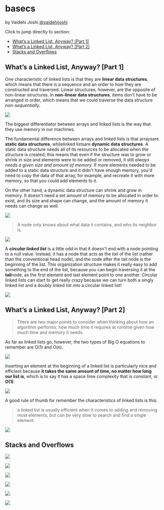 # basecs

by  Vaidehi Joshi [@vaidehijoshi](https://twitter.com/vaidehijoshi)

Click to jump directly to section:
 - [What’s a Linked List, Anyway? [Part 1]](#whats-a-linked-list-anyway-part-1)
 - [What’s a Linked List, Anyway? [Part 2]](#whats-a-linked-list-anyway-part-2)
 - [Stacks and Overflows](#stacks_and_overflows)









## What’s a Linked List, Anyway? [Part 1]

One characteristic of linked lists is that they are **linear data structures**, which means that there is a sequence and an order to how they are constructed and traversed. Linear structures, however, are the opposite of non-linear structures. In **non-linear data structures**, items don't have to be arranged in order, which means that we could traverse the data structure *non-sequentially*.

![](imgs/linear_non-linear.jpeg)

The biggest differentiator between arrays and linked lists is the way that they use memory in our machines.

The fundamental difference between arrays and linked lists is that arraysare **static data structures**, whilelinked listsare **dynamic data structures**. A static data structure needs all of its resources to be allocated when the structure is created; this means that even if the structure was to grow or shrink in size and elements were to be added or removed, it still *always needs a given size and amount of memory.* If more elements needed to be added to a static data structure and it didn't have enough memory, you'd need to copy the data of that array, for example, and recreate it with more memory, so that you could add elements to it.

On the other hand, a dynamic data structure can shrink and grow in memory. It doesn't need a set amount of memory to be allocated in order to exist, and its size and shape can change, and the amount of memory it needs can change as well.

![](imgs/memory.jpeg)

> A node only knows about what data it contains, and who its neighbor is.

![](imgs/parts_of_a_linked_list.jpeg)

A ***circular linked list*** is a little odd in that it doesn't end with a node pointing to a null value. Instead, it has a node that acts as the *tail* of the list (rather than the conventional head node), and the node after the tail node is the beginning of the list. This organization structure makes it really easy to add something to the end of the list, because you can begin traversing it at the **tail**node, as the first element and last element point to one another. Circular linked lists can start to get really crazy because we can turn both a singly linked list and a doubly linked list *into* a circular linked list!

![](imgs/types_of_linked_lists.jpeg)









## What’s a Linked List, Anyway? [Part 2]

> There are two major points to consider when thinking about how an algorithm performs: how much time it requires at runtime given how much time and memory it needs.

As far as linked lists go, however, the two types of Big O equations to remember are O(1) and O(n).

![](imgs/big-O-notation.jpeg)

Inserting an element at the beginning of a linked list is particularly nice and efficient because **it takes the same amount of time, no matter how long our list is**, which is to say it has a space time complexity that is *constant*, or **O(1)**.

![](imgs/linked-lists-bigO.jpeg)

A good rule of thumb for remember the characteristics of linked lists is this:

> a linked list is usually efficient when it comes to adding and removing most elements, but can be very slow to search and find a single element.

![](imgs/linked-lists-vs-arrays.jpeg)










## Stacks and Overflows

![](imgs/how_stacks_work.jpeg)
	
![](imgs/stacks_lifo.jpeg)

![](imgs/imp_stacks_arr_vs_llist.jpeg)

![](imgs/push_pop.jpeg)

![](imgs/stacks_in_wild.jpeg)

![](imgs/call_stack.jpeg)
